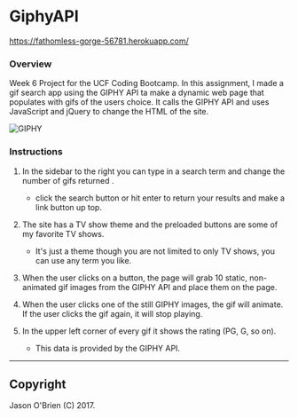 
# GiphyAPI

https://fathomless-gorge-56781.herokuapp.com/

### Overview

Week 6 Project for the UCF Coding Bootcamp. In this assignment, I made a gif search app using the GIPHY API ta make a dynamic web page that populates with gifs of the users choice. It calls the GIPHY API and uses JavaScript and jQuery to change the HTML of the site.

![GIPHY](images/screen_shot.jpg)


### Instructions

1. In the sidebar to the right you can type in a search term and change the number of gifs returned .

   * click the search button or hit enter to return your results and make a link button up top.

2. The site has a TV show theme and the preloaded buttons are some of my favorite TV shows.

   * It's just a theme though you are not limited to only TV shows, you can use any term you like.

3. When the user clicks on a button, the page will grab 10 static, non-animated gif images from the GIPHY API and place them on the page.

4. When the user clicks one of the still GIPHY images, the gif will animate. If the user clicks the gif again, it will stop playing.

5. In the upper left corner of every gif it shows the rating (PG, G, so on).

   * This data is provided by the GIPHY API.

- - -

## Copyright

Jason O'Brien (C) 2017.
